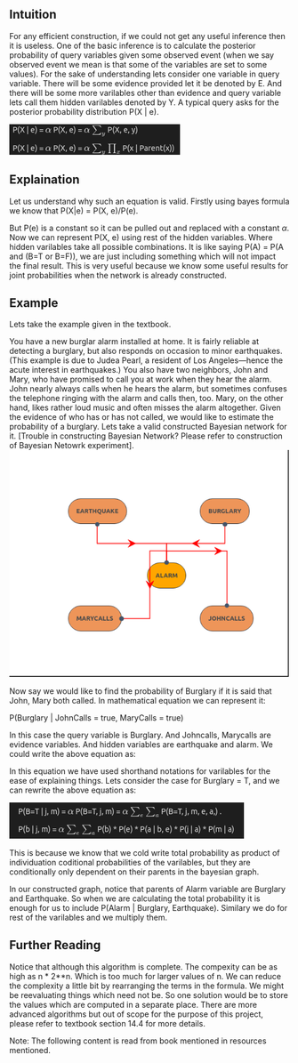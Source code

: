 ## Intuition
For any efficient construction, if we could not get any useful inference then it is useless. One of the basic inference is to calculate the posterior probability of query variables given some observed event (when we say observed event we mean is that some of the variables are set to some values). For the sake of understanding lets consider one variable in query variable. There will be some evidence provided let it be denoted by E. And there will be some more varilables other than evidence and query variable lets call them hidden varilables denoted by Y. A typical query asks for the posterior
probability distribution P(X | e).

![Equation](./images/exn1.png)  

## Explaination
Let us understand why such an equation is valid. Firstly using bayes formula we know that P(X|e) = P(X, e)/P(e).

But P(e) is a constant so it can be pulled out and replaced with a constant $\alpha$. Now we can represent P(X, e) using rest of the hidden variables. Where hidden varilables take all possible combinations. It is like saying P(A) = P(A and (B=T or B=F)), we are just including something which will not impact the final result. This is very useful because we know some useful results for joint probabilities when the network is already constructed. 

## Example
Lets take the example given in the textbook.

You have a new burglar alarm installed at home. It is fairly reliable at detecting a burglary, but also responds on occasion to minor earthquakes. (This example is due to Judea Pearl, a resident of Los Angeles—hence the acute interest in earthquakes.) You also have two neighbors, John and Mary, who have promised to call you at work when they hear the alarm. John nearly always calls when he hears the alarm, but sometimes confuses the telephone ringing with the alarm and calls then, too. Mary, on the other hand, likes rather loud music and often misses the alarm altogether. Given the evidence of who has or has not called, we would like to estimate the probability of a burglary. Lets take a valid constructed Bayesian network for it. [Trouble in constructing Bayesian Network? Please refer to construction of Bayesian Netowrk experiment].
![Constructed Bayesian Network for given problem statement](./images/Burglary.png)  

Now say we would like to find the probability of Burglary if it is said that John, Mary both called. In mathematical equation we can represent it:

P(Burglary | JohnCalls = true, MaryCalls = true)

In this case the query variable is Burglary. And Johncalls, Marycalls are evidence variables. And hidden variables are earthquake and alarm. We could write the above equation as:

In this equation we have used shorthand notations for varilables for the ease of explaining things.
Lets consider the case for Burglary = T, and we can rewrite the above equation as:

![Equation](./images/exn2.png)  

This is because we know that we cold write total probability as product of individuation coditional probabilities of the varilables, but they are conditionally only dependent on their parents in the bayesian graph.

In our constructed graph, notice that parents of Alarm variable are Burglary and Earthquake. So when we are calculating the total probability it is enough for us to include P(Alarm | Burglary, Earthquake). Similary we do for rest of the varilables and we multiply them. 

## Further Reading
Notice that although this algorithm is complete. The compexity can be as high as n * 2**n. Which is too much for larger values of n. We can reduce the complexity a little bit by rearranging the terms in the formula. We might be reevaluating things which need not be. So one solution would be to store the values which are computed in a separate place. There are more advanced algorithms but out of scope for the purpose of this project, please refer to textbook section 14.4 for more details.

Note: The following content is read from book mentioned in resources mentioned. 